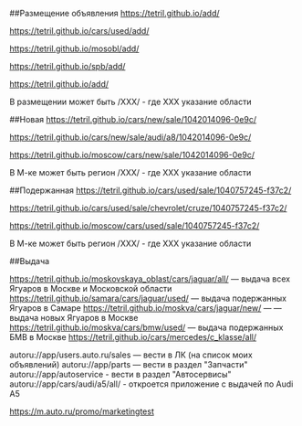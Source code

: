 ##Размещение объявления
https://tetril.github.io/add/

https://tetril.github.io/cars/used/add/

https://tetril.github.io/mosobl/add/

https://tetril.github.io/spb/add/

https://tetril.github.io/add/

В размещении может быть /ХХХ/ - где XXX указание области

##Новая
https://tetril.github.io/cars/new/sale/1042014096-0e9c/

https://tetril.github.io/cars/new/sale/audi/a8/1042014096-0e9c/

https://tetril.github.io/moscow/cars/new/sale/1042014096-0e9c/

В М-ке может быть регион /ХХХ/ - где XXX указание области

##Подержанная
https://tetril.github.io/cars/used/sale/1040757245-f37c2/

https://tetril.github.io/cars/used/sale/chevrolet/cruze/1040757245-f37c2/

https://tetril.github.io/moscow/cars/used/sale/1040757245-f37c2/

В М-ке может быть регион /ХХХ/ - где XXX указание области

##Выдача

https://tetril.github.io/moskovskaya_oblast/cars/jaguar/all/ — выдача всех Ягуаров в Москве и Московской области
https://tetril.github.io/samara/cars/jaguar/used/ — выдача подержанных Ягуаров в Самаре
https://tetril.github.io/moskva/cars/jaguar/new/ — — выдача новых Ягуаров в Москве
https://tetril.github.io/moskva/cars/bmw/used/ — выдача подержанных БМВ в Москве
https://tetril.github.io/cars/mercedes/c_klasse/all/




autoru://app/users.auto.ru/sales — вести в ЛК (на список моих объявлений)
autoru://app/parts — вести в раздел "Запчасти"
autoru://app/autoservice - вести в раздел "Автосервисы"
autoru://app/cars/audi/a5/all/ - откроется приложение с выдачей по Audi A5

https://m.auto.ru/promo/marketingtest

